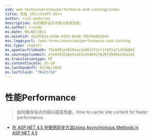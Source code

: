 ```yaml
---
uid: web-forms/overview/performance-and-caching/index
title: 性能 |Microsoft Docs
author: rick-anderson
description: 如何缓存站点内容以提高性能。
ms.author: riande
ms.date: 08/08/2011
ms.assetid: da2d581a-019e-4183-84a6-70bf04822b44
msc.legacyurl: /web-forms/overview/performance-and-caching
msc.type: chapter
ms.openlocfilehash: 73e9d81ed659eac2a6817f2cf1f472a71df8b882
ms.sourcegitcommit: e7e91932a6e91a63e2e46417626f39d6b244a3ab
ms.translationtype: MT
ms.contentlocale: zh-CN
ms.lasthandoff: 03/06/2020
ms.locfileid: "78421724"
---
```

# <a name="performance"></a><span data-ttu-id="e574b-103">性能</span><span class="sxs-lookup"><span data-stu-id="e574b-103">Performance</span></span>

> <span data-ttu-id="e574b-104">如何缓存站点内容以提高性能。</span><span class="sxs-lookup"><span data-stu-id="e574b-104">How to cache site content for faster performance.</span></span>

- [<span data-ttu-id="e574b-105">在 ASP.NET 4.5 中使用异步方法</span><span class="sxs-lookup"><span data-stu-id="e574b-105">Using Asynchronous Methods in ASP.NET 4.5</span></span>](using-asynchronous-methods-in-aspnet-45.md)
